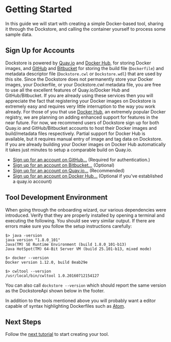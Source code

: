 # Getting Started

In this guide we will start with creating a simple Docker-based tool, sharing it through the Dockstore, and calling the container yourself to process some sample data.

## Sign Up for Accounts

Dockstore is powered by [Quay.io](https://quay.io/) and [Docker Hub](https://hub.docker.com/), for storing Docker images, and [GitHub](https://github.com/) and [Bitbucket](https://bitbucket.org/) for storing the build file (`Dockerfile`) and metadata descriptor file (`Dockstore.cwl` or `Dockstore.wdl`) that are used by this site.  Since the Dockstore does not permanently store your Docker images, your Dockerfile, or your Dockstore.cwl metadata file, you are free to use all the excellent features of Quay.io/Docker Hub and GitHub/Bitbucket.  If you are already using these services then you will appreciate the fact that registering your Docker images on Dockstore is extremely easy and requires very little interruption to the way you work already.  For those of you that use [Docker Hub](https://hub.docker.com/), an extremely popular Docker registry, we are planning on adding enhanced support for features in the near future.  For now, we recommend users of Dockstore sign up for both Quay.io and GitHub/Bitbucket accounts to host their Docker images and build/metadata files respectively.  Partial support for Docker Hub is available, but it requires manual entry of image and tag data on Dockstore. If you are already building your Docker images on Docker Hub automatically it takes just minutes to setup a comparable build on Quay.io.

* [Sign up for an account on GitHub...](https://github.com/) (Required for authentication.)
* [Sign up for an account on Bitbucket...](https://bitbucket.org/) (Optional)
* [Sign up for an account on Quay.io...](https://quay.io/) (Recommended)
* [Sign up for an account on Docker Hub...](https://hub.docker.com/) (Optional if you've established a quay.io account)

## Tool Development Environment 

When going through the onboarding wizard, our various dependencies were introduced. Verify that they are properly installed by opening a terminal and executing the following. You should see very similar output. If there are errors make sure you follow the setup instructions carefully:

    $> java -version
    java version "1.8.0_101"
    Java(TM) SE Runtime Environment (build 1.8.0_101-b13)
    Java HotSpot(TM) 64-Bit Server VM (build 25.101-b13, mixed mode)

    $> docker --version
    Docker version 1.12.0, build 8eab29e

    $> cwltool --version
    /usr/local/bin/cwltool 1.0.20160712154127

You can also call `dockstore --version` which should report the same version as the DockstoreApi shown below in the footer.
    
In addition to the tools mentioned above you will probably want a editor capable of syntax highlighting Dockerfiles such as [Atom](https://atom.io/).

## Next Steps

Follow the [next tutorial](docs/getting-started-with-docker) to start creating your tool.
